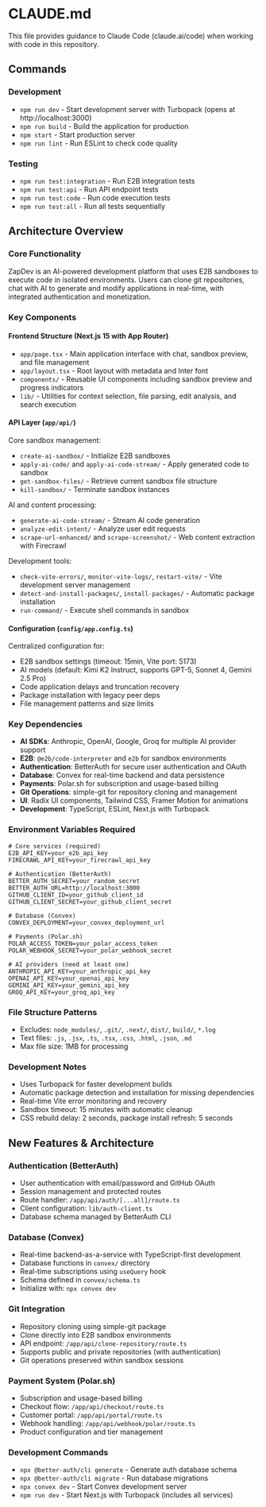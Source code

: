 # CLAUDE.md

This file provides guidance to Claude Code (claude.ai/code) when working with code in this repository.

## Commands

### Development
- `npm run dev` - Start development server with Turbopack (opens at http://localhost:3000)
- `npm run build` - Build the application for production
- `npm start` - Start production server
- `npm run lint` - Run ESLint to check code quality

### Testing
- `npm run test:integration` - Run E2B integration tests
- `npm run test:api` - Run API endpoint tests  
- `npm run test:code` - Run code execution tests
- `npm run test:all` - Run all tests sequentially

## Architecture Overview

### Core Functionality
ZapDev is an AI-powered development platform that uses E2B sandboxes to execute code in isolated environments. Users can clone git repositories, chat with AI to generate and modify applications in real-time, with integrated authentication and monetization.

### Key Components

#### Frontend Structure (Next.js 15 with App Router)
- `app/page.tsx` - Main application interface with chat, sandbox preview, and file management
- `app/layout.tsx` - Root layout with metadata and Inter font
- `components/` - Reusable UI components including sandbox preview and progress indicators
- `lib/` - Utilities for context selection, file parsing, edit analysis, and search execution

#### API Layer (`app/api/`)
Core sandbox management:
- `create-ai-sandbox/` - Initialize E2B sandboxes
- `apply-ai-code/` and `apply-ai-code-stream/` - Apply generated code to sandbox
- `get-sandbox-files/` - Retrieve current sandbox file structure
- `kill-sandbox/` - Terminate sandbox instances

AI and content processing:
- `generate-ai-code-stream/` - Stream AI code generation
- `analyze-edit-intent/` - Analyze user edit requests
- `scrape-url-enhanced/` and `scrape-screenshot/` - Web content extraction with Firecrawl

Development tools:
- `check-vite-errors/`, `monitor-vite-logs/`, `restart-vite/` - Vite development server management
- `detect-and-install-packages/`, `install-packages/` - Automatic package installation
- `run-command/` - Execute shell commands in sandbox

#### Configuration (`config/app.config.ts`)
Centralized configuration for:
- E2B sandbox settings (timeout: 15min, Vite port: 5173)
- AI models (default: Kimi K2 Instruct, supports GPT-5, Sonnet 4, Gemini 2.5 Pro)  
- Code application delays and truncation recovery
- Package installation with legacy peer deps
- File management patterns and size limits

### Key Dependencies
- **AI SDKs**: Anthropic, OpenAI, Google, Groq for multiple AI provider support
- **E2B**: `@e2b/code-interpreter` and `e2b` for sandbox environments
- **Authentication**: BetterAuth for secure user authentication and OAuth
- **Database**: Convex for real-time backend and data persistence
- **Payments**: Polar.sh for subscription and usage-based billing
- **Git Operations**: simple-git for repository cloning and management
- **UI**: Radix UI components, Tailwind CSS, Framer Motion for animations
- **Development**: TypeScript, ESLint, Next.js with Turbopack

### Environment Variables Required
```env
# Core services (required)
E2B_API_KEY=your_e2b_api_key
FIRECRAWL_API_KEY=your_firecrawl_api_key

# Authentication (BetterAuth)
BETTER_AUTH_SECRET=your_random_secret
BETTER_AUTH_URL=http://localhost:3000
GITHUB_CLIENT_ID=your_github_client_id
GITHUB_CLIENT_SECRET=your_github_client_secret

# Database (Convex)
CONVEX_DEPLOYMENT=your_convex_deployment_url

# Payments (Polar.sh)
POLAR_ACCESS_TOKEN=your_polar_access_token
POLAR_WEBHOOK_SECRET=your_polar_webhook_secret

# AI providers (need at least one)
ANTHROPIC_API_KEY=your_anthropic_api_key
OPENAI_API_KEY=your_openai_api_key
GEMINI_API_KEY=your_gemini_api_key
GROQ_API_KEY=your_groq_api_key
```

### File Structure Patterns
- Excludes: `node_modules/`, `.git/`, `.next/`, `dist/`, `build/`, `*.log`
- Text files: `.js`, `.jsx`, `.ts`, `.tsx`, `.css`, `.html`, `.json`, `.md`
- Max file size: 1MB for processing

### Development Notes
- Uses Turbopack for faster development builds
- Automatic package detection and installation for missing dependencies
- Real-time Vite error monitoring and recovery
- Sandbox timeout: 15 minutes with automatic cleanup
- CSS rebuild delay: 2 seconds, package install refresh: 5 seconds

## New Features & Architecture

### Authentication (BetterAuth)
- User authentication with email/password and GitHub OAuth
- Session management and protected routes
- Route handler: `/app/api/auth/[...all]/route.ts`
- Client configuration: `lib/auth-client.ts`
- Database schema managed by BetterAuth CLI

### Database (Convex)  
- Real-time backend-as-a-service with TypeScript-first development
- Database functions in `convex/` directory
- Real-time subscriptions using `useQuery` hook
- Schema defined in `convex/schema.ts`
- Initialize with: `npx convex dev`

### Git Integration
- Repository cloning using simple-git package
- Clone directly into E2B sandbox environments
- API endpoint: `/app/api/clone-repository/route.ts`
- Supports public and private repositories (with authentication)
- Git operations preserved within sandbox sessions

### Payment System (Polar.sh)
- Subscription and usage-based billing
- Checkout flow: `/app/api/checkout/route.ts`
- Customer portal: `/app/api/portal/route.ts` 
- Webhook handling: `/app/api/webhook/polar/route.ts`
- Product configuration and tier management

### Development Commands
- `npx @better-auth/cli generate` - Generate auth database schema
- `npx @better-auth/cli migrate` - Run database migrations
- `npx convex dev` - Start Convex development server
- `npm run dev` - Start Next.js with Turbopack (includes all services)